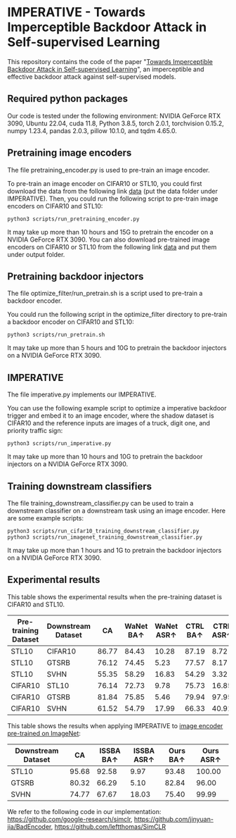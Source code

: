 # IMPERATIVE - Towards Imperceptible Backdoor Attack in Self-supervised Learning
This repository contains the code of the paper "[Towards Imperceptible Backdoor Attack in Self-supervised Learning](https://scholar.google.com/citations?view_op=view_citation&hl=zh-CN&user=qG5_O40AAAAJ&citation_for_view=qG5_O40AAAAJ:zYLM7Y9cAGgC)", an imperceptible and effective backdoor attack against self-supervised models. 
<!-- Here is an overview of our IMPERATIVE:



<div align="center">
<img width="100%" alt="IMPERATIVE" src="imperative.png">
</div> -->


## Required python packages

Our code is tested under the following environment: NVIDIA GeForce RTX 3090, Ubuntu 22.04, cuda 11.8, Python 3.8.5, torch 2.0.1, torchvision 0.15.2, numpy 1.23.4, pandas 2.0.3, pillow 10.1.0, and tqdm 4.65.0.

## Pretraining image encoders

The file pretraining_encoder.py is used to pre-train an image encoder.

To pre-train an image encoder on CIFAR10 or STL10, you could first download the data from the following link [data](https://drive.google.com/drive/folders/1acJr1fP2paK6pNq2bL6lzPTccv6nSzX6?usp=sharing) (put the data folder under IMPERATIVE). Then, you could run the following script to pre-train image encoders on CIFAR10 and STL10:

```
python3 scripts/run_pretraining_encoder.py
```
It may take up more than 10 hours and 15G to pretrain the encoder on a NVIDIA GeForce RTX 3090. You can also download pre-trained image encoders on CIFAR10 or STL10 from the following link [data](https://drive.google.com/drive/folders/1acJr1fP2paK6pNq2bL6lzPTccv6nSzX6?usp=sharing) and put them under output folder.
## Pretraining backdoor injectors

The file optimize_filter/run_pretrain.sh is a script used to pre-train a backdoor encoder.

You could run the following script in the optimize_filter directory to pre-train a backdoor encoder on CIFAR10 and STL10:

```
python3 scripts/run_pretrain.sh
```
It may take up more than 5 hours and 10G to pretrain the backdoor injectors on a NVIDIA GeForce RTX 3090.
## IMPERATIVE

The file imperative.py implements our IMPERATIVE.

You can use the following example script to optimize a imperative backdoor trigger and embed it to an image encoder, where the shadow dataset is CIFAR10 and the reference inputs are images of a truck, digit one, and priority traffic sign:

```
python3 scripts/run_imperative.py
```
It may take up more than 10 hours and 10G to pretrain the backdoor injectors on a NVIDIA GeForce RTX 3090.
## Training downstream classifiers

The file training\_downstream\_classifier.py can be used to train a downstream classifier on a downstream task using an image encoder. Here are some example scripts:

```
python3 scripts/run_cifar10_training_downstream_classifier.py
python3 scripts/run_imagenet_training_downstream_classifier.py
```

It may take up more than 1 hours and 1G to pretrain the backdoor injectors on a NVIDIA GeForce RTX 3090.

## Experimental results


This table shows the experimental results when the pre-training dataset is CIFAR10 and STL10.

| Pre-training Dataset | Downstream Dataset | CA    | WaNet BA↑ | WaNet ASR↑ | CTRL BA↑ | CTRL ASR↑ | Ins-kelvin BA↑ | Ins-kelvin ASR↑ | Ins-xpro2 BA↑ | Ins-xpro2 ASR↑ | Ours BA↑ | Ours ASR↑ |
| -------------------- | ------------------ | ----- | --------- | ---------- | -------- | --------- | -------------- | --------------- | ------------- | -------------- | -------- | --------- |
| STL10                | CIFAR10            | 86.77 | 84.43     | 10.28      | 87.19    | 8.72      | 86.75          | 18.63           | 86.85         | 16.83          | 87.11    | **99.58** |
| STL10                    | GTSRB              | 76.12 | 74.45     | 5.23       | 77.57    | 8.17      | 76.49          | 72.95           | 76.71         | 14.02          | 75.82    | **97.97** |
| STL10                     | SVHN               | 55.35 | 58.29     | 16.83      | 54.29    | 3.32      | 56.67          | 38.03           | 58.42         | 18.68          | 58.62    | **99.76** |
| CIFAR10              | STL10              | 76.14 | 72.73     | 9.78       | 75.73    | 16.85     | 74.89          | 1.16            | 74.11         | 5.91           | 74.48    | **95.00** |
| CIFAR10                     | GTSRB              | 81.84 | 75.85     | 5.46       | 79.94    | 97.95     | 78.56          | 2.50            | 75.08         | 42.40          | 79.15    | **98.73** |
| CIFAR10                     | SVHN               | 61.52 | 54.79     | 17.99      | 66.33    | 40.91     | 68.49          | 22.13           | 68.95         | 30.91          | 63.67    | **98.79** |


This table shows the results when applying IMPERATIVE to [image encoder pre-trained on ImageNet](https://github.com/google-research/simclr):

| Downstream Dataset | CA    | ISSBA BA↑ | ISSBA ASR↑ | Ours BA↑ | Ours ASR↑ |
| ------------------ | ----- | --------- | ---------- | -------- | --------- |
| STL10              | 95.68 | 92.58     | 9.97       | 93.48    | 100.00    |
| GTSRB              | 80.32 | 66.29     | 5.10       | 82.84    | 96.00     |
| SVHN               | 74.77 | 67.67     | 18.03      | 75.40    | 99.99     |

We refer to the following code in our implementation:
https://github.com/google-research/simclr,
https://github.com/jinyuan-jia/BadEncoder,
https://github.com/leftthomas/SimCLR



